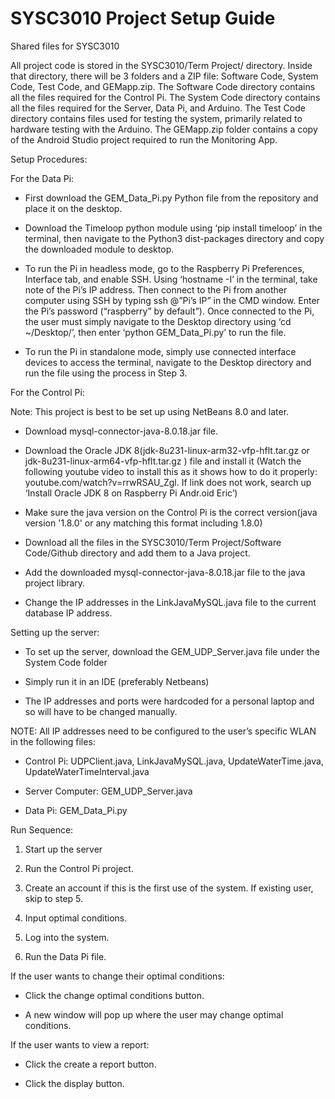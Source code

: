 # SYSC3010 Project Setup Guide
 Shared files for SYSC3010
 
 All project code is stored in the SYSC3010/Term Project/ directory. Inside that directory, there will be 3 folders and a ZIP file: Software Code, System Code, Test Code, and GEMapp.zip. The Software Code directory contains all the files required for the Control Pi. The System Code directory contains all the files required for the Server, Data Pi, and Arduino. The Test Code directory contains files used for testing the system, primarily related to hardware testing with the Arduino. The GEMapp.zip folder contains a copy of the Android Studio project required to run the Monitoring App.

Setup Procedures:

For the Data Pi:

   - First download the GEM_Data_Pi.py Python file from the repository and place it on the desktop. 

   - Download the Timeloop python module using ‘pip install timeloop’ in the terminal, then navigate to the Python3 dist-packages directory and copy the downloaded module to desktop. 

   - To run the Pi in headless mode, go to the Raspberry Pi Preferences, Interface tab, and enable SSH. Using ‘hostname -I’ in the terminal, take note of the Pi’s IP address. Then connect to the Pi from another computer using SSH by typing ssh @”Pi’s IP” in the CMD window. Enter the Pi’s password (“raspberry” by default”). Once connected to the Pi, the user must simply navigate to the Desktop directory using ‘cd ~/Desktop/’, then enter ‘python GEM_Data_Pi.py’ to run the file.

   - To run the Pi in standalone mode, simply use connected interface devices to access the terminal, navigate to the Desktop directory and run the file using the process in Step 3.

For the Control Pi:
   
   Note: This project is best to be set up using NetBeans 8.0 and later.

   - Download mysql-connector-java-8.0.18.jar file.

   - Download the Oracle JDK 8(jdk-8u231-linux-arm32-vfp-hflt.tar.gz or jdk-8u231-linux-arm64-vfp-hflt.tar.gz ) file and install it
(Watch the following youtube video to install this as it shows how to do it properly: youtube.com/watch?v=rrwRSAU_Zgl. If link does not work, search up ‘Install Oracle JDK 8 on Raspberry Pi Andr.oid Eric’)

   - Make sure the java version on the Control Pi is the correct version(java version '1.8.0' or any matching this format including  1.8.0)

   - Download all the files in the SYSC3010/Term Project/Software Code/Github directory and add them to a Java project.

   - Add the downloaded mysql-connector-java-8.0.18.jar file to the java project library.

   - Change the IP addresses in the LinkJavaMySQL.java file to the current database IP address. 



Setting up the server:
 - To set up the server, download the GEM_UDP_Server.java file under the System Code folder

 - Simply run it in an IDE (preferably Netbeans)

 - The IP addresses and ports were hardcoded for a personal laptop and so will have to be changed manually. 


NOTE: All IP addresses need to be configured to the user’s specific WLAN in the following files:

- Control Pi: UDPClient.java, LinkJavaMySQL.java, UpdateWaterTime.java, UpdateWaterTimeInterval.java

- Server Computer: GEM_UDP_Server.java

- Data Pi: GEM_Data_Pi.py


Run Sequence:

1. Start up the server

2. Run the Control Pi project.

3. Create an account if this is the first use of the system. If existing user, skip to step 5.

4. Input optimal conditions.

5. Log into the system.

6. Run the Data Pi file.


 If the user wants to change their optimal conditions:
 
- Click the change optimal conditions button.

- A new window will pop up where the user may change optimal conditions.



 If the user wants to view a report:
 
- Click the create a report button.

- Click the display button. 



